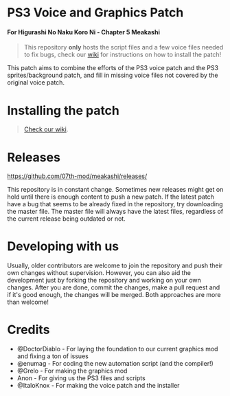 # PS3 Voice and Graphics Patch
#### For Higurashi No Naku Koro Ni - Chapter 5 Meakashi

> This repository **only** hosts the script files and a few voice files needed to fix bugs, check our [wiki](https://github.com/07th-mod/guide/wiki/Higurashi-Getting-started) for instructions on how to install the patch!

This patch aims to combine the efforts of the PS3 voice patch and the PS3 sprites/background patch, and fill in missing voice files not covered by the original voice patch.

# Installing the patch

> [Check our wiki](https://github.com/07th-mod/guide/wiki/Higurashi-Getting-started).

# Releases

https://github.com/07th-mod/meakashi/releases/

This repository is in constant change. Sometimes new releases might get on hold until there is enough content to push a new patch. If the latest patch have a bug that seems to be already fixed in the repository, try downloading the master file. The master file will always have the latest files, regardless of the current release being outdated or not.

# Developing with us

Usually, older contributors are welcome to join the repository and push their own changes without supervision. However, you can also aid the development just by forking the repository and working on your own changes. After you are done, commit the changes, make a pull request and if it's good enough, the changes will be merged. Both approaches are more than welcome!

# Credits

- @DoctorDiablo - For laying the foundation to our current graphics mod and fixing a ton of issues
- @enumag - For coding the new automation script (and the compiler!)
- @Grelo - For making the graphics mod
- Anon - For giving us the PS3 files and scripts
- @ItaloKnox - For making the voice patch and the installer
